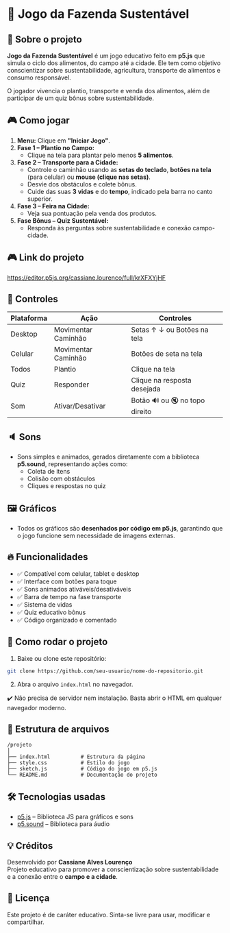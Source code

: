 # 🌾 Jogo da Fazenda Sustentável

## 🚜 Sobre o projeto
**Jogo da Fazenda Sustentável** é um jogo educativo feito em **p5.js** que simula o ciclo dos alimentos, do campo até a cidade. Ele tem como objetivo conscientizar sobre sustentabilidade, agricultura, transporte de alimentos e consumo responsável.

O jogador vivencia o plantio, transporte e venda dos alimentos, além de participar de um quiz bônus sobre sustentabilidade.

## 🎮 Como jogar

1. **Menu:** Clique em **"Iniciar Jogo"**.
2. **Fase 1 – Plantio no Campo:**
   - Clique na tela para plantar pelo menos **5 alimentos**.
3. **Fase 2 – Transporte para a Cidade:**
   - Controle o caminhão usando as **setas do teclado**, **botões na tela** (para celular) ou **mouse (clique nas setas)**.
   - Desvie dos obstáculos e colete bônus.
   - Cuide das suas **3 vidas** e do **tempo**, indicado pela barra no canto superior.
4. **Fase 3 – Feira na Cidade:**
   - Veja sua pontuação pela venda dos produtos.
5. **Fase Bônus – Quiz Sustentável:**
   - Responda às perguntas sobre sustentabilidade e conexão campo-cidade.
     
## 🎮 Link do projeto
https://editor.p5js.org/cassiane.lourenco/full/krXFXYjHF

## 📱 Controles

| Plataforma | Ação               | Controles                      |
|-------------|--------------------|---------------------------------|
| Desktop     | Movimentar Caminhão| Setas ↑ ↓ ou Botões na tela    |
| Celular     | Movimentar Caminhão| Botões de seta na tela         |
| Todos       | Plantio            | Clique na tela                 |
| Quiz        | Responder          | Clique na resposta desejada     |
| Som         | Ativar/Desativar   | Botão 🔊 ou 🔇 no topo direito |

## 🔈 Sons
- Sons simples e animados, gerados diretamente com a biblioteca **p5.sound**, representando ações como:
  - Coleta de itens
  - Colisão com obstáculos
  - Cliques e respostas no quiz

## 🖼️ Gráficos
- Todos os gráficos são **desenhados por código em p5.js**, garantindo que o jogo funcione sem necessidade de imagens externas.

## 🔥 Funcionalidades
- ✅ Compatível com celular, tablet e desktop
- ✅ Interface com botões para toque
- ✅ Sons animados ativáveis/desativáveis
- ✅ Barra de tempo na fase transporte
- ✅ Sistema de vidas
- ✅ Quiz educativo bônus
- ✅ Código organizado e comentado

## 🚀 Como rodar o projeto

1. Baixe ou clone este repositório:
```bash
git clone https://github.com/seu-usuario/nome-do-repositorio.git
```

2. Abra o arquivo `index.html` no navegador.

✔️ Não precisa de servidor nem instalação. Basta abrir o HTML em qualquer navegador moderno.

## 📁 Estrutura de arquivos

```
/projeto
│
├── index.html          # Estrutura da página
├── style.css           # Estilo do jogo
├── sketch.js           # Código do jogo em p5.js
└── README.md           # Documentação do projeto
```

## 🛠️ Tecnologias usadas

- [p5.js](https://p5js.org/) – Biblioteca JS para gráficos e sons
- [p5.sound](https://p5js.org/reference/#/libraries/p5.sound) – Biblioteca para áudio

## 💡 Créditos

Desenvolvido por **Cassiane Alves Lourenço**  
Projeto educativo para promover a conscientização sobre sustentabilidade e a conexão entre o **campo e a cidade**.

## 🌱 Licença

Este projeto é de caráter educativo. Sinta-se livre para usar, modificar e compartilhar.
